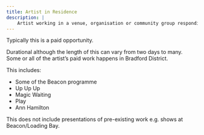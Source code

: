 ```yaml
---
title: Artist in Residence
description: |
    Artist working in a venue, organisation or community group responding to the space and/or people and making work that is specific to that setting.
---
```


Typically this is a paid opportunity.

Durational although the length of this can vary from two days to many. Some or all of the artist’s paid work happens in Bradford District.

This includes:

- Some of the Beacon programme
- Up Up Up
- Magic Waiting
- Play
- Ann Hamilton


This does not include presentations of pre-existing work e.g. shows at Beacon/Loading Bay.